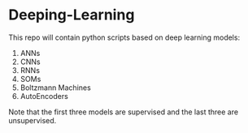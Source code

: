 # Deeping-Learning

This repo will contain python scripts based on deep learning models:
1) ANNs
2) CNNs
3) RNNs
4) SOMs
5) Boltzmann Machines
6) AutoEncoders

Note that the first three models are supervised and the last three are unsupervised.

